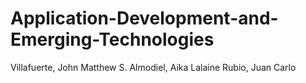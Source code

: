 # Application-Development-and-Emerging-Technologies

Villafuerte, John Matthew S.
Almodiel, Aika Lalaine
Rubio, Juan Carlo
